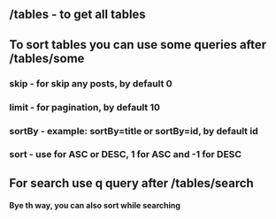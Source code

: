 ## /tables - to get all tables

## To sort tables you can use some queries after /tables/some
### skip - for skip any posts, by default 0
### limit - for pagination, by default 10
### sortBy - example: sortBy=title or sortBy=id, by default id
### sort - use for ASC or DESC, 1 for ASC and -1 for DESC

## For search use q query after /tables/search
#### Bye th way, you can also sort while searching
